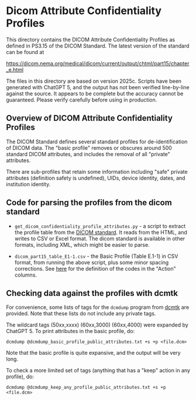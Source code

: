 # Dicom Attribute Confidentiality Profiles

This directory contains the DICOM Attribute Confidentiality Profiles as defined in PS3.15
of the DICOM Standard. The latest version of the standard can be found at

https://dicom.nema.org/medical/dicom/current/output/chtml/part15/chapter_e.html

The files in this directory are based on version 2025c. Scripts have been generated with
ChatGPT 5, and the output has not been verified line-by-line against the source. It
appears to be complete but the accuracy cannot be guaranteed. Please verify carefully
before using in production.


## Overview of DICOM Attribute Confidentiality Profiles

The DICOM Standard defines several standard profiles for de-identification of DICOM data.
The "basic profile" removes or obscures around 500 standard DICOM attributes, and includes
the removal of all "private" attributes.

There are sub-profiles that retain some information including "safe" private attributes
(definition safety is undefined), UIDs, device identity, dates, and institution identity.


## Code for parsing the profiles from the dicom standard

* `get_dicom_confidentiality_profile_attributes.py` - a script to extract the profile
  table from the [DICOM
  standard](https://dicom.nema.org/medical/dicom/current/output/chtml/part15/chapter_E.html#table_E.1-1).
  It reads from the HTML, and writes to CSV or Excel format. The dicom standard
  is available in other formats, including XML, which might be easier to parse.

* `dicom_part15_table_E1-1.csv` - the Basic Profile (Table E.1-1) in CSV format, from
  running the above script, plus some minor spacing corrections. See
  [here](https://dicom.nema.org/medical/dicom/current/output/chtml/part15/chapter_E.html#table_E.1-1a)
  for the definition of the codes in the "Action" columns.


## Checking data against the profiles with dcmtk

For convenience, some lists of tags for the `dcmdump` program from
[dcmtk](https://dicom.offis.de/dcmtk.php.en) are provided. Note that these lists do not
include any private tags.

The wildcard tags (50xx,xxxx) (60xx,3000) (60xx,4000) were expanded by ChatGPT 5. To print
attributes in the basic profile, do:
```
dcmdump @dcmdump_basic_profile_public_attributes.txt +s +p <file.dcm>
```
Note that the basic profile is quite expansive, and the output will be very long.

To check a more limited set of tags (anything that has a "keep" action in any profile), do:
```
dcmdump @dcmdump_keep_any_profile_public_attributes.txt +s +p <file.dcm>
```

